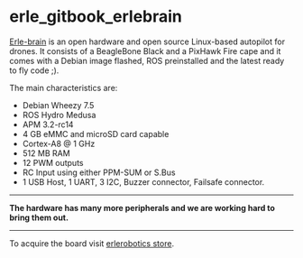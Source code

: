 erle_gitbook_erlebrain
======================

[Erle-brain](https://erlerobotics.com/blog/product/erle-brain/) is an open hardware and open source Linux-based autopilot for drones. It consists of a BeagleBone Black and a PixHawk Fire cape and it comes with a Debian image flashed, ROS preinstalled and the latest ready to fly code ;).

The main characteristics are:
- Debian Wheezy 7.5 
- ROS Hydro Medusa
- APM 3.2-rc14
- 4 GB eMMC and microSD card capable
- Cortex-A8 @ 1 GHz
- 512 MB RAM
- 12 PWM outputs
- RC Input using either PPM-SUM or S.Bus
- 1 USB Host, 1 UART, 3 I2C, Buzzer connector, Failsafe connector.

-------

**The hardware has many more peripherals and we are working hard to bring them out.**

-------

To acquire the board visit [erlerobotics store](https://erlerobotics.com/blog/product/erle-brain/).
